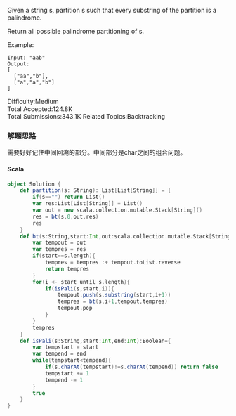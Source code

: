Given a string s, partition s such that every substring of the partition is a palindrome.

Return all possible palindrome partitioning of s.

Example:
```
Input: "aab"
Output:
[
  ["aa","b"],
  ["a","a","b"]
]
```
Difficulty:Medium  
Total Accepted:124.8K  
Total Submissions:343.1K
Related Topics:Backtracking

### 解题思路
需要好好记住中间回溯的部分。中间部分是char之间的组合问题。
#### Scala
```scala
object Solution {
    def partition(s: String): List[List[String]] = {
        if(s=="") return List()
        var res:List[List[String]] = List()
        var out = new scala.collection.mutable.Stack[String]()
        res = bt(s,0,out,res)
        res
    }
    def bt(s:String,start:Int,out:scala.collection.mutable.Stack[String],res:List[List[String]]):List[List[String]]={
        var tempout = out
        var tempres = res
        if(start==s.length){
            tempres = tempres :+ tempout.toList.reverse
            return tempres
        }
        for(i <- start until s.length){
            if(isPali(s,start,i)){
                tempout.push(s.substring(start,i+1))
                tempres = bt(s,i+1,tempout,tempres)
                tempout.pop
            }
        }
        tempres
    }
    def isPali(s:String,start:Int,end:Int):Boolean={
        var tempstart = start
        var tempend = end
        while(tempstart<tempend){
            if(s.charAt(tempstart)!=s.charAt(tempend)) return false
            tempstart += 1
            tempend -= 1
        }
        true
    }
}
```